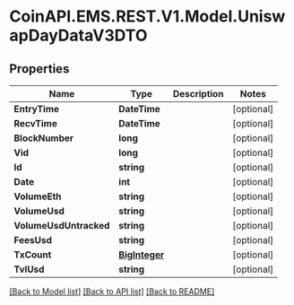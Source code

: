# CoinAPI.EMS.REST.V1.Model.UniswapDayDataV3DTO

## Properties

Name | Type | Description | Notes
------------ | ------------- | ------------- | -------------
**EntryTime** | **DateTime** |  | [optional] 
**RecvTime** | **DateTime** |  | [optional] 
**BlockNumber** | **long** |  | [optional] 
**Vid** | **long** |  | [optional] 
**Id** | **string** |  | [optional] 
**Date** | **int** |  | [optional] 
**VolumeEth** | **string** |  | [optional] 
**VolumeUsd** | **string** |  | [optional] 
**VolumeUsdUntracked** | **string** |  | [optional] 
**FeesUsd** | **string** |  | [optional] 
**TxCount** | [**BigInteger**](BigInteger.md) |  | [optional] 
**TvlUsd** | **string** |  | [optional] 

[[Back to Model list]](../README.md#documentation-for-models) [[Back to API list]](../README.md#documentation-for-api-endpoints) [[Back to README]](../README.md)

